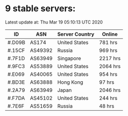 # 9 stable servers:

Latest update at: Thu Mar 19 05:10:13 UTC 2020

| ID | ASN | Server Country | Online |
| -- | --- | -------------- | ------ |
| #.D09B | AS174 | United States | 781 hrs |
| #.15CF | AS49392 | Russia | 969 hrs |
| #.7F1D | AS63949 | Singapore | 2217 hrs |
| #.9FC3 | AS53889 | United States | 2064 hrs |
| #.E069 | AS40065 | United States | 954 hrs |
| #.BD3E | AS63888 | Hong Kong | 97 hrs |
| #.2A79 | AS63949 | Japan | 2046 hrs |
| #.F7DA | AS45102 | United States | 244 hrs |
| #.7E6F | AS51659 | Russia | 48 hrs |

